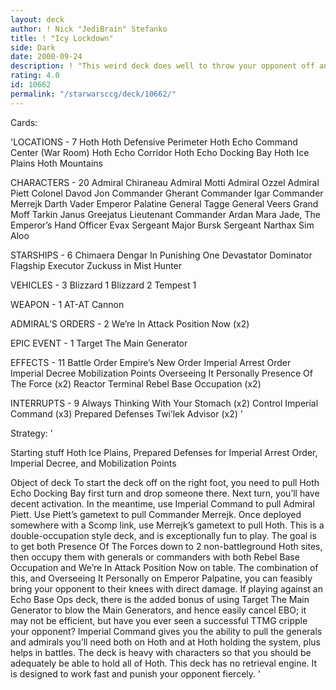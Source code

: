 ```yaml
---
layout: deck
author: ! Nick "JediBrain" Stefanko
title: ! "Icy Lockdown"
side: Dark
date: 2000-09-24
description: ! "This weird deck does well to throw your opponent off and cause a lot of direct damage.  It is a winning deck, surprisingly."
rating: 4.0
id: 10662
permalink: "/starwarsccg/deck/10662/"
---
```

Cards: 

'LOCATIONS - 7
Hoth
Hoth Defensive Perimeter
Hoth Echo Command Center (War Room)
Hoth Echo Corridor
Hoth Echo Docking Bay
Hoth Ice Plains
Hoth Mountains

CHARACTERS - 20
Admiral Chiraneau
Admiral Motti
Admiral Ozzel
Admiral Piett
Colonel Davod Jon
Commander Gherant
Commander Igar
Commander Merrejk
Darth Vader
Emperor Palatine
General Tagge
General Veers
Grand Moff Tarkin
Janus Greejatus
Lieutenant Commander Ardan
Mara Jade, The Emperor’s Hand
Officer Evax
Sergeant Major Bursk
Sergeant Narthax
Sim Aloo

STARSHIPS - 6
Chimaera
Dengar In Punishing One
Devastator
Dominator
Flagship Executor
Zuckuss in Mist Hunter

VEHICLES - 3
Blizzard 1
Blizzard 2
Tempest 1

WEAPON - 1
AT-AT Cannon

ADMIRAL’S ORDERS - 2
We’re In Attack Position Now (x2)

EPIC EVENT - 1
Target The Main Generator

EFFECTS - 11
Battle Order
Empire’s New Order
Imperial Arrest Order
Imperial Decree
Mobilization Points
Overseeing It Personally
Presence Of The Force (x2)
Reactor Terminal
Rebel Base Occupation (x2)

INTERRUPTS - 9
Always Thinking With Your Stomach (x2)
Control
Imperial Command (x3)
Prepared Defenses
Twi’lek Advisor (x2)
'

Strategy: '

Starting stuff
Hoth Ice Plains, Prepared Defenses for Imperial Arrest Order, Imperial Decree, and Mobilization Points

Object of deck
To start the deck off on the right foot, you need to pull Hoth Echo Docking Bay first turn and drop someone there.  Next turn, you’ll have decent activation.  In the meantime, use Imperial Command to pull Admiral Piett.  Use Piett’s gametext to pull Commander Merrejk.  Once deployed somewhere with a Scomp link, use Merrejk’s gametext to pull Hoth.
This is a double-occupation style deck, and is exceptionally fun to play.  The goal is to get both Presence Of The Forces down to 2 non-battleground Hoth sites, then occupy them with generals or commanders with both Rebel Base Occupation and We’re In Attack Position Now on table.  The combination of this, and Overseeing It Personally on Emperor Palpatine, you can feasibly bring your opponent to their knees with direct damage.
If playing against an Echo Base Ops deck, there is the added bonus of using Target The Main Generator to blow the Main Generators, and hence easily cancel EBO; it may not be efficient, but have you ever seen a successful TTMG cripple your opponent?  Imperial Command gives you the ability to pull the generals and admirals you’ll need both on Hoth and at Hoth holding the system, plus helps in battles.  The deck is heavy with characters so that you should be adequately be able to hold all of Hoth.
This deck has no retrieval engine.  It is designed to work fast and punish your opponent fiercely. '
